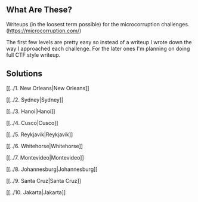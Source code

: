 ## What Are These?
Writeups (in the loosest term possible) for the microcorruption challenges. (https://microcorruption.com/)

The first few levels are pretty easy so instead of a writeup I wrote down the way I approached each challenge. For the later ones I'm planning on doing full CTF style writeup.

## Solutions

[[../1. New Orleans|New Orleans]]

[[../2. Sydney|Sydney]]

[[../3. Hanoi|Hanoi]]

[[../4. Cusco|Cusco]]

[[../5. Reykjavik|Reykjavik]]

[[../6. Whitehorse|Whitehorse]]

[[../7. Montevideo|Montevideo]]

[[../8. Johannesburg|Johannesburg]]

[[../9. Santa Cruz|Santa Cruz]]

[[../10. Jakarta|Jakarta]]

